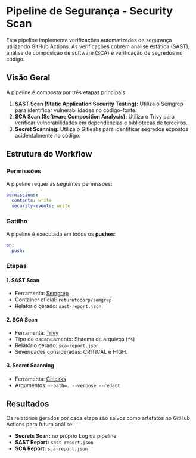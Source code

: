 
# Pipeline de Segurança - Security Scan

Esta pipeline implementa verificações automatizadas de segurança utilizando GitHub Actions. As verificações cobrem análise estática (SAST), análise de composição de software (SCA) e verificação de segredos no código.

## Visão Geral

A pipeline é composta por três etapas principais:
1. **SAST Scan (Static Application Security Testing):** Utiliza o Semgrep para identificar vulnerabilidades no código-fonte.
2. **SCA Scan (Software Composition Analysis):** Utiliza o Trivy para verificar vulnerabilidades em dependências e bibliotecas de terceiros.
3. **Secret Scanning:** Utiliza o Gitleaks para identificar segredos expostos acidentalmente no código.

## Estrutura do Workflow

### Permissões
A pipeline requer as seguintes permissões:
```yaml
permissions:
  contents: write
  security-events: write
```

### Gatilho
A pipeline é executada em todos os **pushes**:
```yaml
on:
  push:
```

### Etapas

#### **1. SAST Scan**
- Ferramenta: [Semgrep](https://semgrep.dev/)
- Container oficial: `returntocorp/semgrep`
- Relatório gerado: `sast-report.json`

#### **2. SCA Scan**
- Ferramenta: [Trivy](https://github.com/aquasecurity/trivy)
- Tipo de escaneamento: Sistema de arquivos (`fs`)
- Relatório gerado: `sca-report.json`
- Severidades consideradas: CRITICAL e HIGH.

#### **3. Secret Scanning**
- Ferramenta: [Gitleaks](https://github.com/zricethezav/gitleaks)
- Argumentos: `--path=. --verbose --redact`

## Resultados
Os relatórios gerados por cada etapa são salvos como artefatos no GitHub Actions para futura análise:
- **Secrets Scan:** no próprio Log da pipeline
- **SAST Report:** `sast-report.json`
- **SCA Report:** `sca-report.json`
